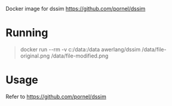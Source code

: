 Docker image for dssim https://github.com/pornel/dssim

# Running

> docker run --rm -v c:/data:/data awerlang/dssim /data/file-original.png /data/file-modified.png

# Usage

Refer to https://github.com/pornel/dssim
